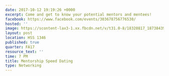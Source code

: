 ```yaml
---
date: 2017-10-12 19:19:26 +0000
excerpt: Come and get to know your potential mentors and mentees!
facebook: https://www.facebook.com/events/303678756776530/
hosted: ''
image: https://scontent-lax3-1.xx.fbcdn.net/v/t31.0-8/18320817_1873843912856071_4470052417288280083_o.jpg?oh=194a6a28592b5c0660acd73a5926be04&oe=5A43DEC7
layout: post
location: HSS 1346
published: true
quarter: FA17
resource_text: ''
time: 7 PM
title: Mentorship Speed Dating
type: Networking
---
```

